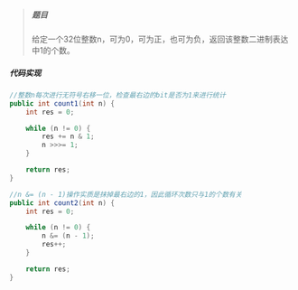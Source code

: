 > ##### 题目
>
> 给定一个32位整数n，可为0，可为正，也可为负，返回该整数二进制表达中1的个数。

##### 代码实现

```java
//整数n每次进行无符号右移一位，检查最右边的bit是否为1来进行统计
public int count1(int n) {
    int res = 0;

    while (n != 0) {
        res += n & 1;
        n >>>= 1;
    }

    return res;
}

//n &= (n - 1)操作实质是抹掉最右边的1，因此循环次数只与1的个数有关
public int count2(int n) {
    int res = 0;

    while (n != 0) {
        n &= (n - 1);
        res++;
    }

    return res;
}
```

